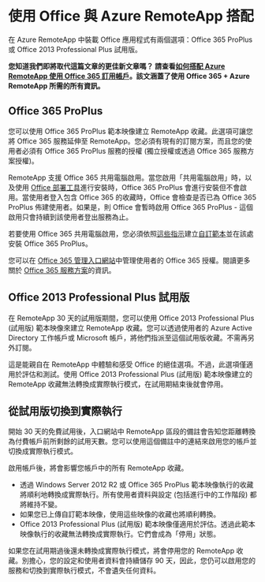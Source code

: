 
<properties 
    pageTitle="使用 Office 與 Azure RemoteApp 搭配"
	description="了解 Office 和 Azure RemoteApp 如何共同運作"
	services="remoteapp"
	documentationCenter=""
	authors="lizap"
	manager="mbaldwin"/>

<tags 
    ms.service="remoteapp"
	ms.workload="compute"
	ms.tgt_pltfrm="na"
	ms.devlang="na"
	ms.topic="article"
	ms.date="09/02/2015"
	ms.author="elizapo"/>

# 使用 Office 與 Azure RemoteApp 搭配

在 Azure RemoteApp 中裝載 Office 應用程式有兩個選項：Office 365 ProPlus 或 Office 2013 Professional Plus 試用版。

**您知道我們即將取代這篇文章的更佳新文章嗎？ 請查看[如何搭配 Azure RemoteApp 使用 Office 365 訂用帳戶](remoteapp-officesubscription.md)。該文涵蓋了使用 Office 365 + Azure RemoteApp 所需的所有資訊。**

## Office 365 ProPlus 
您可以使用 Office 365 ProPlus 範本映像建立 RemoteApp 收藏。此選項可讓您將 Office 365 服務延伸至 RemoteApp。您必須有現有的訂閱方案，而且您的使用者必須有 Office 365 ProPlus 服務的授權 (獨立授權或透過 Office 365 服務方案授權)。

RemoteApp 支援 Office 365 共用電腦啟用。當您啟用「共用電腦啟用」時，以及使用 [Office 部署工具](http://www.microsoft.com/download/details.aspx?id=36778)進行安裝時，Office 365 ProPlus 會進行安裝但不會啟用。當使用者登入包含 Office 365 的收藏時，Office 會檢查是否已為 Office 365 ProPlus 佈建使用者。如果是，則 Office 會暫時啟用 Office 365 ProPlus - 這個啟用只會持續到該使用者登出服務為止。

若要使用 Office 365 共用電腦啟用，您必須依照[這些指示](https://technet.microsoft.com/library/dn782858.aspx)建立[自訂範本](remoteapp-create-custom-image.md)並在該處安裝 Office 365 ProPlus。

您可以在 [Office 365 管理入口網站](https://portal.office365.com/)中管理使用者的 Office 365 授權。閱讀更多關於 [Office 365 服務方案](http://technet.microsoft.com/library/office-365-plan-options.aspx)的資訊。


## Office 2013 Professional Plus 試用版 
在 RemoteApp 30 天的試用版期間，您可以使用 Office 2013 Professional Plus (試用版) 範本映像來建立 RemoteApp 收藏。您可以透過使用者的 Azure Active Directory 工作帳戶或 Microsoft 帳戶，將他們指派至這個試用版收藏。不需再另外訂閱。

這是能親自在 RemoteApp 中體驗和感受 Office 的絕佳選項。不過，此選項僅適用於評估和測試。使用 Office 2013 Professional Plus (試用版) 範本映像建立的 RemoteApp 收藏無法轉換成實際執行模式，在試用期結束後就會停用。

## 從試用版切換到實際執行
開始 30 天的免費試用後，入口網站中 RemoteApp 區段的備註會告知您距離轉換為付費帳戶前所剩餘的試用天數。您可以使用這個備註中的連結來啟用您的帳戶並切換成實際執行模式。

啟用帳戶後，將會影響您帳戶中的所有 RemoteApp 收藏。

- 透過 Windows Server 2012 R2 或 Office 365 ProPlus 範本映像執行的收藏將順利地轉換成實際執行。所有使用者資料與設定 (包括進行中的工作階段) 都將維持不變。
- 如果您已上傳自訂範本映像，使用這些映像的收藏也將順利轉換。
- Office 2013 Professional Plus (試用版) 範本映像僅適用於評估。透過此範本映像執行的收藏無法轉換成實際執行。它們會成為「停用」狀態。


如果您在試用期過後還未轉換成實際執行模式，將會停用您的 RemoteApp 收藏。別擔心，您的設定和使用者資料會持續儲存 90 天，因此，您仍可以啟用您的服務和切換到實際執行模式，不會遺失任何資料。
 

<!---HONumber=September15_HO1-->